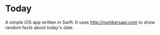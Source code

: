 # Today

A simple iOS app written in Swift. It uses http://numbersapi.com to show random facts about today's date.

 
